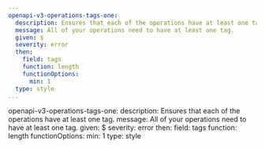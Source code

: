 ```yaml
---
openapi-v3-operations-tags-one:
  description: Ensures that each of the operations have at least one tag.
  message: All of your operations need to have at least one tag.
  given: $
  severity: error
  then:
    field: tags
    function: length
    functionOptions:
      min: 1
  type: style
...
```

openapi-v3-operations-tags-one:
  description: Ensures that each of the operations have at least one tag.
  message: All of your operations need to have at least one tag.
  given: $
  severity: error
  then:
    field: tags
    function: length
    functionOptions:
      min: 1
  type: style
